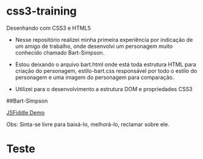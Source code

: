 # css3-training

Desenhando com CSS3 e HTML5


* Nesse repositório realizei minha primeira experiência por indicação de um amigo de trabalho, onde desenvolvi um personagem muito conhecido chamado Bart-Simpson.

* Estou deixando o arquivo bart.html onde está toda estrutura HTML para criação do personagem, estilo-bart.css responsável por todo o estilo do personagem e uma imagem do personagem para comparação.

* Utilizei para o desenvolvimento a estrutura DOM e propriedades CSS3

 ##Bart-Simpson

[JSFiddle Demo](https://jsfiddle.net/AlbertoVerzemiassi/kvy53vg4/198/)

Obs:  Sinta-se livre para baixá-lo, melhorá-lo, reclamar sobre ele.

# Teste
